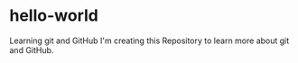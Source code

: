 # hello-world
Learning git and GitHub
I'm creating this Repository to learn more about git and GitHub.
